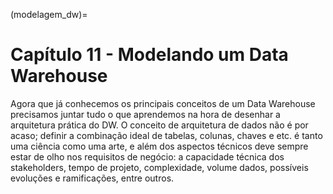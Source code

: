 (modelagem_dw)=
# Capítulo 11 -  Modelando um Data Warehouse

Agora que já conhecemos os principais conceitos de um Data Warehouse precisamos juntar tudo o que aprendemos na hora de desenhar a arquitetura prática do DW. O conceito de arquitetura de dados não é por acaso; definir a combinação ideal de tabelas, colunas, chaves e etc. é tanto uma ciência como uma arte, e além dos aspectos técnicos deve sempre estar de olho nos requisitos de negócio: a capacidade técnica dos stakeholders, tempo de projeto, complexidade, volume dados, possíveis evoluções e ramificações, entre outros. 

